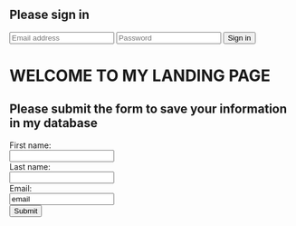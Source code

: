 <form class="form-signin" method="POST" action="https://pchammond82.github.io/sample/endpoint_example">
  <h2 class="form-signin-heading">Please sign in</h2>
  <input class="form-control" type="text" required name="email" placeholder="Email address">
  <input class="form-control" type="password" required name="password" placeholder="Password">
  <label class="checkbox"></label>
  <button class="btn btn-lg btn-primary btn-block" type="submit">Sign in</button>
</form>




# WELCOME TO MY LANDING PAGE
<html>
<body>

<h2>Please submit the form to save your information in my database</h2>
<div class="container-fluid">
	<div class="row">
		<div class="col-md-12">
<form action="https://forms.hubspot.com/uploads/form/v2/2211982/406681a7-9be2-4477-909d-1daf6a76fe08" method="POST">
  First name:<br>
  <input type="text" name="firstname"><br>
  Last name:<br>
  <input type="text" name="lastname"><br>
  Email:<br>
  <input type="email" name="email" value="email"><br>
  
  <input type="submit" value="Submit"> 
</form>
		</div>
	</div>
</div>
</body>
</html>


